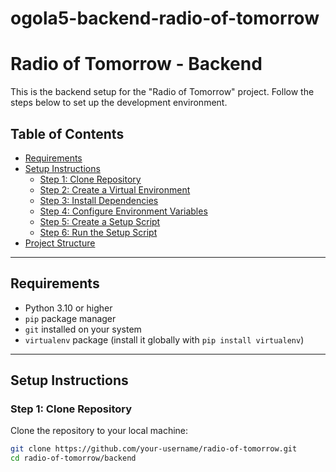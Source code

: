 # ogola5-backend-radio-of-tomorrow
# Radio of Tomorrow - Backend

This is the backend setup for the "Radio of Tomorrow" project. Follow the steps below to set up the development environment.

## Table of Contents
- [Requirements](#requirements)
- [Setup Instructions](#setup-instructions)
  - [Step 1: Clone Repository](#step-1-clone-repository)
  - [Step 2: Create a Virtual Environment](#step-2-create-a-virtual-environment)
  - [Step 3: Install Dependencies](#step-3-install-dependencies)
  - [Step 4: Configure Environment Variables](#step-4-configure-environment-variables)
  - [Step 5: Create a Setup Script](#step-5-create-a-setup-script)
  - [Step 6: Run the Setup Script](#step-6-run-the-setup-script)
- [Project Structure](#project-structure)

---

## Requirements

- Python 3.10 or higher
- `pip` package manager
- `git` installed on your system
- `virtualenv` package (install it globally with `pip install virtualenv`)

---

## Setup Instructions

### Step 1: Clone Repository
Clone the repository to your local machine:

```bash
git clone https://github.com/your-username/radio-of-tomorrow.git
cd radio-of-tomorrow/backend

